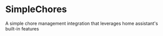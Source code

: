 # SimpleChores
A simple chore management integration that leverages home assistant's built-in features
